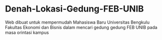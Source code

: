 # Denah-Lokasi-Gedung-FEB-UNIB
Web dibuat untuk mempermudah Mahasiswa Baru Universitas Bengkulu Fakultas Ekonomi dan Bisnis dalam mencari gedung gedung FEB UNIB pada masa orintasi kampus
